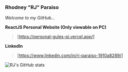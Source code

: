 ### Rhodney "RJ" Paraiso
*Welcome to my GitHub...*

__ReactJS Personal Website (Only viewable on PC)__
> [https://personal-gules-pi.vercel.app/]

__LinkedIn__
> [https://www.linkedin.com/in/rj-paraiso-1910a8289/]

![RJ's GitHub stats](https://github-readme-stats.vercel.app/api?username=thisis-rjp&show_icons=true&theme=transparent)
